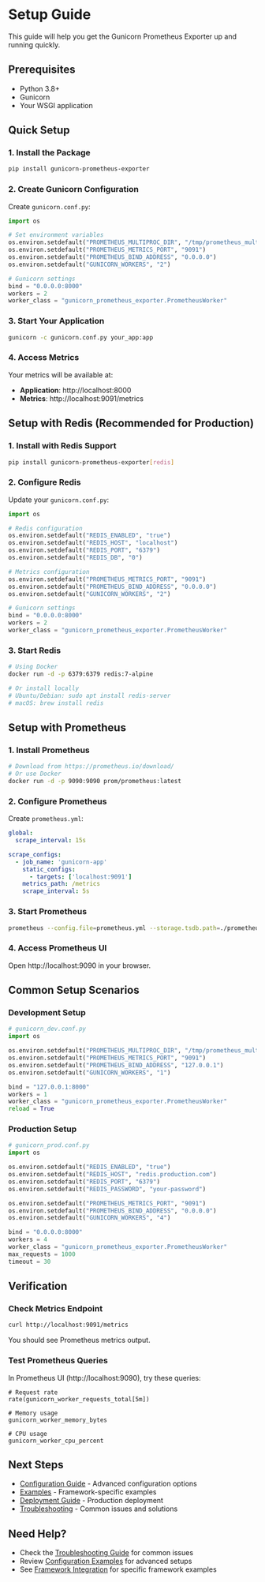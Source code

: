 # Setup Guide

This guide will help you get the Gunicorn Prometheus Exporter up and running quickly.

## Prerequisites

- Python 3.8+
- Gunicorn
- Your WSGI application

## Quick Setup

### 1. Install the Package

```bash
pip install gunicorn-prometheus-exporter
```

### 2. Create Gunicorn Configuration

Create `gunicorn.conf.py`:

```python
import os

# Set environment variables
os.environ.setdefault("PROMETHEUS_MULTIPROC_DIR", "/tmp/prometheus_multiproc")
os.environ.setdefault("PROMETHEUS_METRICS_PORT", "9091")
os.environ.setdefault("PROMETHEUS_BIND_ADDRESS", "0.0.0.0")
os.environ.setdefault("GUNICORN_WORKERS", "2")

# Gunicorn settings
bind = "0.0.0.0:8000"
workers = 2
worker_class = "gunicorn_prometheus_exporter.PrometheusWorker"
```

### 3. Start Your Application

```bash
gunicorn -c gunicorn.conf.py your_app:app
```

### 4. Access Metrics

Your metrics will be available at:
- **Application**: http://localhost:8000
- **Metrics**: http://localhost:9091/metrics

## Setup with Redis (Recommended for Production)

### 1. Install with Redis Support

```bash
pip install gunicorn-prometheus-exporter[redis]
```

### 2. Configure Redis

Update your `gunicorn.conf.py`:

```python
import os

# Redis configuration
os.environ.setdefault("REDIS_ENABLED", "true")
os.environ.setdefault("REDIS_HOST", "localhost")
os.environ.setdefault("REDIS_PORT", "6379")
os.environ.setdefault("REDIS_DB", "0")

# Metrics configuration
os.environ.setdefault("PROMETHEUS_METRICS_PORT", "9091")
os.environ.setdefault("PROMETHEUS_BIND_ADDRESS", "0.0.0.0")
os.environ.setdefault("GUNICORN_WORKERS", "2")

# Gunicorn settings
bind = "0.0.0.0:8000"
workers = 2
worker_class = "gunicorn_prometheus_exporter.PrometheusWorker"
```

### 3. Start Redis

```bash
# Using Docker
docker run -d -p 6379:6379 redis:7-alpine

# Or install locally
# Ubuntu/Debian: sudo apt install redis-server
# macOS: brew install redis
```

## Setup with Prometheus

### 1. Install Prometheus

```bash
# Download from https://prometheus.io/download/
# Or use Docker
docker run -d -p 9090:9090 prom/prometheus:latest
```

### 2. Configure Prometheus

Create `prometheus.yml`:

```yaml
global:
  scrape_interval: 15s

scrape_configs:
  - job_name: 'gunicorn-app'
    static_configs:
      - targets: ['localhost:9091']
    metrics_path: /metrics
    scrape_interval: 5s
```

### 3. Start Prometheus

```bash
prometheus --config.file=prometheus.yml --storage.tsdb.path=./prometheus-data
```

### 4. Access Prometheus UI

Open http://localhost:9090 in your browser.

## Common Setup Scenarios

### Development Setup

```python
# gunicorn_dev.conf.py
import os

os.environ.setdefault("PROMETHEUS_MULTIPROC_DIR", "/tmp/prometheus_multiproc")
os.environ.setdefault("PROMETHEUS_METRICS_PORT", "9091")
os.environ.setdefault("PROMETHEUS_BIND_ADDRESS", "127.0.0.1")
os.environ.setdefault("GUNICORN_WORKERS", "1")

bind = "127.0.0.1:8000"
workers = 1
worker_class = "gunicorn_prometheus_exporter.PrometheusWorker"
reload = True
```

### Production Setup

```python
# gunicorn_prod.conf.py
import os

os.environ.setdefault("REDIS_ENABLED", "true")
os.environ.setdefault("REDIS_HOST", "redis.production.com")
os.environ.setdefault("REDIS_PORT", "6379")
os.environ.setdefault("REDIS_PASSWORD", "your-password")

os.environ.setdefault("PROMETHEUS_METRICS_PORT", "9091")
os.environ.setdefault("PROMETHEUS_BIND_ADDRESS", "0.0.0.0")
os.environ.setdefault("GUNICORN_WORKERS", "4")

bind = "0.0.0.0:8000"
workers = 4
worker_class = "gunicorn_prometheus_exporter.PrometheusWorker"
max_requests = 1000
timeout = 30
```

## Verification

### Check Metrics Endpoint

```bash
curl http://localhost:9091/metrics
```

You should see Prometheus metrics output.

### Test Prometheus Queries

In Prometheus UI (http://localhost:9090), try these queries:

```promql
# Request rate
rate(gunicorn_worker_requests_total[5m])

# Memory usage
gunicorn_worker_memory_bytes

# CPU usage
gunicorn_worker_cpu_percent
```

## Next Steps

- [Configuration Guide](components/config/configuration.md) - Advanced configuration options
- [Examples](examples/) - Framework-specific examples
- [Deployment Guide](examples/deployment-guide.md) - Production deployment
- [Troubleshooting](troubleshooting.md) - Common issues and solutions

## Need Help?

- Check the [Troubleshooting Guide](troubleshooting.md) for common issues
- Review [Configuration Examples](examples/examples.md) for advanced setups
- See [Framework Integration](examples/) for specific framework examples
